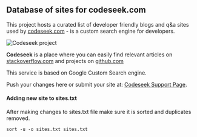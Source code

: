 ## Database of sites for codeseek.com

This project hosts a curated list of developer friendly blogs and q&a sites used by [codeseek.com](http://codeseek.com/) - is a custom search engine for developers.

![Codeseek project](https://codeseek.com/codeseek.png "Codeseek logo")

**Codeseek** is a place where you can easily find relevant articles on [stackoverflow.com](https://stackoverflow.com/) and projects on [github.com](https://github.com/)

This service is based on Google Custom Search engine.

Push your changes here or submit your site at: [Codeseek Support Page](http://cloudinvent.com/codeseek-com-support-page/).


#### Adding new site to sites.txt

After making changes to sites.txt file make sure it is sorted and duplicates removed.

```
sort -u -o sites.txt sites.txt
```

